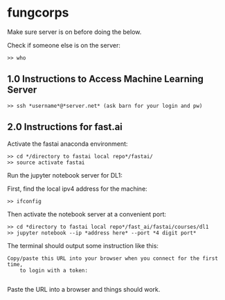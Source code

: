 # fungcorps

Make sure server is on before doing the below.

Check if someone else is on the server:
```
>> who
```
## 1.0 Instructions to Access Machine Learning Server ##
```
>> ssh *username*@*server.net* (ask barn for your login and pw)
```  
## 2.0 Instructions for fast.ai ##

Activate the fastai anaconda environment:
```
>> cd */directory to fastai local repo*/fastai/
>> source activate fastai 
``` 
Run the jupyter notebook server for DL1:

First, find the local ipv4 address for the machine:
```
>> ifconfig
```
Then activate the notebook server at a convenient port:
```
>> cd *directory to fastai local repo*/fast_ai/fastai/courses/dl1
>> jupyter notebook --ip *address here* --port *4 digit port*
```
The terminal should output some instruction like this:
```
Copy/paste this URL into your browser when you connect for the first time,
    to login with a token:
     
```
Paste the URL into a browser and things should work.
